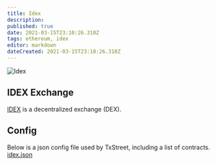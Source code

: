```yaml
---
title: Idex
description:
published: true
date: 2021-03-15T23:10:26.310Z
tags: ethereum, idex
editor: markdown
dateCreated: 2021-03-15T23:10:26.310Z
---
```


![Idex](https://txstreet.com/static/img/singles/house_logos/idex.png)

## IDEX Exchange

<a href="https://idex.market" target="_blank">IDEX</a> is a decentralized exchange (DEX).

## Config

Below is a json config file used by TxStreet, including a list of contracts. [idex.json](/ethereum/houses/idex.json)